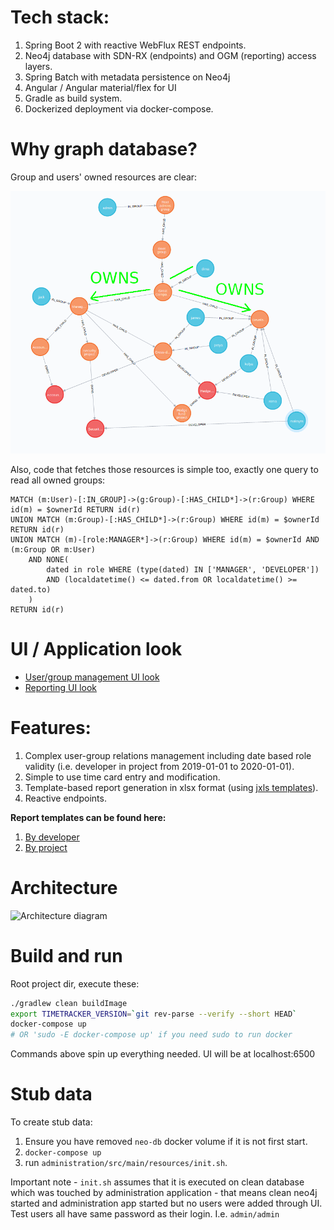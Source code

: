 # Tech stack:

1. Spring Boot 2 with reactive WebFlux REST endpoints.
1. Neo4j database with SDN-RX (endpoints) and OGM (reporting) access layers.
1. Spring Batch with metadata persistence on Neo4j
1. Angular / Angular material/flex for UI
1. Gradle as build system.
1. Dockerized deployment via docker-compose.

# Why graph database?

Group and users' owned resources are clear: 

![Ownership diagram](role_group_arch.png)

Also, code that fetches those resources is simple too, exactly one query to read all owned groups:

```
MATCH (m:User)-[:IN_GROUP]->(g:Group)-[:HAS_CHILD*]->(r:Group) WHERE id(m) = $ownerId RETURN id(r) 
UNION MATCH (m:Group)-[:HAS_CHILD*]->(r:Group) WHERE id(m) = $ownerId RETURN id(r) 
UNION MATCH (m)-[role:MANAGER*]->(r:Group) WHERE id(m) = $ownerId AND (m:Group OR m:User) 
    AND NONE(
        dated in role WHERE (type(dated) IN ['MANAGER', 'DEVELOPER']) 
        AND (localdatetime() <= dated.from OR localdatetime() >= dated.to)
    )
RETURN id(r)
```

# UI / Application look

- [User/group management UI look](manage-and-record.gif)
- [Reporting UI look](report.gif)


# Features:

1. Complex user-group relations management including date based role validity 
(i.e. developer in project from 2019-01-01 to 2020-01-01).
1. Simple to use time card entry and modification.
1. Template-based report generation in xlsx format (using [jxls templates](http://jxls.sourceforge.net/)).
1. Reactive endpoints.


**Report templates can be found here:**
1. [By developer](worker/src/main/resources/by-developer.xlsx)
1. [By project](worker/src/main/resources/by-developer.xlsx)

# Architecture

![Architecture diagram](http://www.plantuml.com/plantuml/proxy?src=https://raw.githubusercontent.com/valb3r/time-tracker/master/architecture.puml&fmt=svg&vvv=2&sanitize=true)


# Build and run

Root project dir, execute these:

```sh
./gradlew clean buildImage
export TIMETRACKER_VERSION=`git rev-parse --verify --short HEAD`
docker-compose up 
# OR 'sudo -E docker-compose up' if you need sudo to run docker
```

Commands above spin up everything needed. UI will be at localhost:6500


# Stub data

To create stub data:
1. Ensure you have removed `neo-db` docker volume if it is not first start.
1. `docker-compose up`
1. run `administration/src/main/resources/init.sh`.

Important note - `init.sh` assumes that it is executed on clean database which was touched by administration 
application - that means clean neo4j started and administration app started but no users were added through UI.  
Test users all have same password as their login. I.e. `admin/admin`

